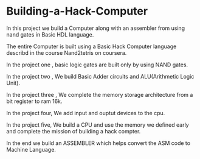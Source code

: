 # Building-a-Hack-Computer
In this project we build a Computer along with an assembler from using nand gates in Basic HDL language.

The entire Computer is built using a Basic Hack Computer language describd in the course Nand2tetris on coursera.

In the project one , basic logic gates are built only by using NAND gates.

In the project two , We build Basic Adder circuits and ALU(Arithmetic Logic Unit).

In the project three , We complete the memory storage architecture from a bit register to ram 16k.

In the project four, We add input and ouptut devices to the cpu.

In the project five, We build a CPU and use the memory we defined early and complete the mission of building a hack compter.

In the end we build an ASSEMBLER which helps convert the ASM code to Machine Language.
